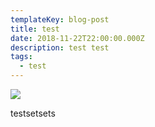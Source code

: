 ```yaml
---
templateKey: blog-post
title: test
date: 2018-11-22T22:00:00.000Z
description: test test
tags:
  - test
---
```

![](/img/chemex.jpg)

testsetsets
